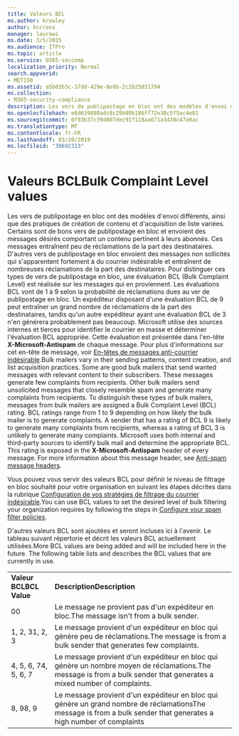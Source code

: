 ```yaml
---
title: Valeurs BCL
ms.author: krowley
author: kccross
manager: laurawi
ms.date: 3/5/2015
ms.audience: ITPro
ms.topic: article
ms.service: O365-seccomp
localization_priority: Normal
search.appverid:
- MET150
ms.assetid: a5b03b3c-37dd-429e-8e9b-2c1b25031794
ms.collection:
- M365-security-compliance
description: Les vers de publipostage en bloc ont des modèles d'envoi différents, ainsi que des pratiques de création de contenu et d'acquisition de liste variées. Certains sont de bons vers de publipostage en bloc et envoient des messages désirés comportant un contenu pertinent à leurs abonnés. Ces messages entraînent peu de réclamations de la part des destinataires. D'autres vers de publipostage en bloc envoient des messages non sollicités qui s'apparentent fortement à du courrier indésirable et entraînent de nombreuses réclamations de la part des destinataires. Pour distinguer ces types de vers de publipostage en bloc, une évaluation BCL (Bulk Complaint Level) est réalisée sur les messages qui en proviennent. Les évaluations BCL vont de 1 à 9 selon la probabilité de réclamations dues au ver de publipostage en bloc. Un expéditeur disposant d'une évaluation BCL de 9 peut entraîner un grand nombre de réclamations de la part des destinataires, tandis qu'un autre expéditeur ayant une évaluation BCL de 3 n'en générera probablement pas beaucoup. Microsoft utilise des sources internes et tierces pour identifier le courrier en masse et déterminer l'évaluation BCL appropriée. Cette évaluation est présentée dans l'en-tête X-Microsoft-Antispam de chaque message. Pour plus d'informations sur cet en-tête de message, voir En-têtes de messages anti-courrier indésirable.
ms.openlocfilehash: e6d639098adc8c29b09b186ff72e38c5f5ac4e81
ms.sourcegitcommit: 0f93b37c39d807dec91f118aa671a3430c47a9ac
ms.translationtype: MT
ms.contentlocale: fr-FR
ms.lasthandoff: 03/20/2019
ms.locfileid: "30692313"
---
```

# <a name="bulk-complaint-level-values"></a><span data-ttu-id="56b80-112">Valeurs BCL</span><span class="sxs-lookup"><span data-stu-id="56b80-112">Bulk Complaint Level values</span></span>

<span data-ttu-id="56b80-p102">Les vers de publipostage en bloc ont des modèles d'envoi différents, ainsi que des pratiques de création de contenu et d'acquisition de liste variées. Certains sont de bons vers de publipostage en bloc et envoient des messages désirés comportant un contenu pertinent à leurs abonnés. Ces messages entraînent peu de réclamations de la part des destinataires. D'autres vers de publipostage en bloc envoient des messages non sollicités qui s'apparentent fortement à du courrier indésirable et entraînent de nombreuses réclamations de la part des destinataires. Pour distinguer ces types de vers de publipostage en bloc, une évaluation BCL (Bulk Complaint Level) est réalisée sur les messages qui en proviennent. Les évaluations BCL vont de 1 à 9 selon la probabilité de réclamations dues au ver de publipostage en bloc. Un expéditeur disposant d'une évaluation BCL de 9 peut entraîner un grand nombre de réclamations de la part des destinataires, tandis qu'un autre expéditeur ayant une évaluation BCL de 3 n'en générera probablement pas beaucoup. Microsoft utilise des sources internes et tierces pour identifier le courrier en masse et déterminer l'évaluation BCL appropriée. Cette évaluation est présentée dans l'en-tête **X-Microsoft-Antispam** de chaque message. Pour plus d'informations sur cet en-tête de message, voir [En-têtes de messages anti-courrier indésirable](anti-spam-message-headers.md).</span><span class="sxs-lookup"><span data-stu-id="56b80-p102">Bulk mailers vary in their sending patterns, content creation, and list acquisition practices. Some are good bulk mailers that send wanted messages with relevant content to their subscribers. These messages generate few complaints from recipients. Other bulk mailers send unsolicited messages that closely resemble spam and generate many complaints from recipients. To distinguish these types of bulk mailers, messages from bulk mailers are assigned a Bulk Complaint Level (BCL) rating. BCL ratings range from 1 to 9 depending on how likely the bulk mailer is to generate complaints. A sender that has a rating of BCL 9 is likely to generate many complaints from recipients, whereas a rating of BCL 3 is unlikely to generate many complaints. Microsoft uses both internal and third-party sources to identify bulk mail and determine the appropriate BCL. This rating is exposed in the **X-Microsoft-Antispam** header of every message. For more information about this message header, see [Anti-spam message headers](anti-spam-message-headers.md).</span></span> 
  
<span data-ttu-id="56b80-123">Vous pouvez vous servir des valeurs BCL pour définir le niveau de filtrage en bloc souhaité pour votre organisation en suivant les étapes décrites dans la rubrique [Configuration de vos stratégies de filtrage du courrier indésirable](configure-your-spam-filter-policies.md).</span><span class="sxs-lookup"><span data-stu-id="56b80-123">You can use BCL values to set the desired level of bulk filtering your organization requires by following the steps in [Configure your spam filter policies](configure-your-spam-filter-policies.md).</span></span>
  
<span data-ttu-id="56b80-p103">D'autres valeurs BCL sont ajoutées et seront incluses ici à l'avenir. Le tableau suivant répertorie et décrit les valeurs BCL actuellement utilisées.</span><span class="sxs-lookup"><span data-stu-id="56b80-p103">More BCL values are being added and will be included here in the future. The following table lists and describes the BCL values that are currently in use.</span></span>
  
|||
|:-----|:-----|
|<span data-ttu-id="56b80-126">**Valeur BCL**</span><span class="sxs-lookup"><span data-stu-id="56b80-126">**BCL Value**</span></span> <br/> |<span data-ttu-id="56b80-127">**Description**</span><span class="sxs-lookup"><span data-stu-id="56b80-127">**Description**</span></span> <br/> |
|<span data-ttu-id="56b80-128">0</span><span class="sxs-lookup"><span data-stu-id="56b80-128">0</span></span>  <br/> |<span data-ttu-id="56b80-129">Le message ne provient pas d'un expéditeur en bloc.</span><span class="sxs-lookup"><span data-stu-id="56b80-129">The message isn't from a bulk sender.</span></span>  <br/> |
|<span data-ttu-id="56b80-130">1, 2, 3</span><span class="sxs-lookup"><span data-stu-id="56b80-130">1, 2, 3</span></span>  <br/> |<span data-ttu-id="56b80-131">Le message provient d'un expéditeur en bloc qui génère peu de réclamations.</span><span class="sxs-lookup"><span data-stu-id="56b80-131">The message is from a bulk sender that generates few complaints.</span></span>  <br/> |
|<span data-ttu-id="56b80-132">4, 5, 6, 7</span><span class="sxs-lookup"><span data-stu-id="56b80-132">4, 5, 6, 7</span></span>  <br/> |<span data-ttu-id="56b80-133">Le message provient d'un expéditeur en bloc qui génère un nombre moyen de réclamations.</span><span class="sxs-lookup"><span data-stu-id="56b80-133">The message is from a bulk sender that generates a mixed number of complaints.</span></span>  <br/> |
|<span data-ttu-id="56b80-134">8, 9</span><span class="sxs-lookup"><span data-stu-id="56b80-134">8, 9</span></span>  <br/> |<span data-ttu-id="56b80-135">Le message provient d'un expéditeur en bloc qui génère un grand nombre de réclamations</span><span class="sxs-lookup"><span data-stu-id="56b80-135">The message is from a bulk sender that generates a high number of complaints</span></span>  <br/> |
   

